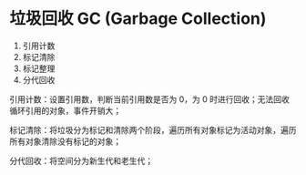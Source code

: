 # 垃圾回收 GC (Garbage Collection)

1. 引用计数
2. 标记清除
3. 标记整理
4. 分代回收

引用计数：设置引用数，判断当前引用数是否为 0，为 0 时进行回收；无法回收循环引用的对象，事件开销大；

标记清除：将垃圾分为标记和清除两个阶段，遍历所有对象标记为活动对象，遍历所有对象清除没有标记的对象；

分代回收：将空间分为新生代和老生代；
